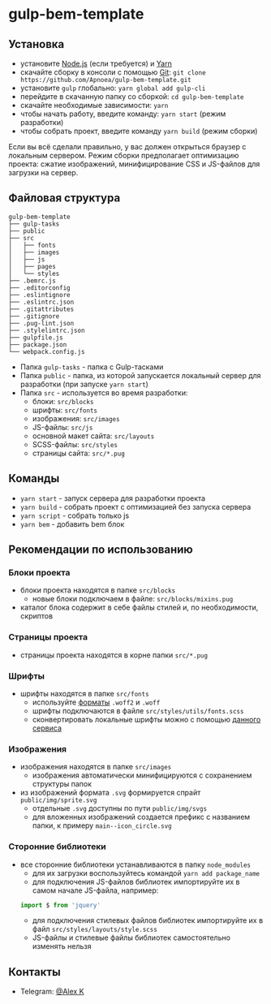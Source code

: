 # gulp-bem-template

## Установка
* установите [Node.js](https://nodejs.org/en/) (если требуется) и [Yarn](https://yarnpkg.com/en/docs/install)
* скачайте сборку в консоли с помощью [Git](https://git-scm.com/downloads): ```git clone https://github.com/Apnoea/gulp-bem-template.git```
* установите ```gulp``` глобально: ```yarn global add gulp-cli```
* перейдите в скачанную папку со сборкой: ```cd gulp-bem-template```
* скачайте необходимые зависимости: ```yarn```
* чтобы начать работу, введите команду: ```yarn start``` (режим разработки)
* чтобы собрать проект, введите команду ```yarn build``` (режим сборки)

Если вы всё сделали правильно, у вас должен открыться браузер с локальным сервером.
Режим сборки предполагает оптимизацию проекта: сжатие изображений, минифицирование CSS и JS-файлов для загрузки на сервер.

## Файловая структура

```
gulp-bem-template
├── gulp-tasks
├── public
├── src
│   ├── fonts
│   ├── images
│   ├── js
│   ├── pages
│   └── styles
├── .bemrc.js
├── .editorconfig
├── .eslintignore
├── .eslintrc.json
├── .gitattributes
├── .gitignore
├── .pug-lint.json
├── .stylelintrc.json
├── gulpfile.js
├── package.json
└── webpack.config.js
```

* Папка ```gulp-tasks``` - папка с Gulp-тасками
* Папка ```public``` - папка, из которой запускается локальный сервер для разработки (при запуске ```yarn start```)
* Папка ```src``` - используется во время разработки:
    * блоки: ```src/blocks```
    * шрифты: ```src/fonts```
    * изображения: ```src/images```
    * JS-файлы: ```src/js```
    * основной макет сайта: ```src/layouts```
    * SCSS-файлы: ```src/styles```
    * страницы сайта: ```src/*.pug```

## Команды
* ```yarn start``` - запуск сервера для разработки проекта
* ```yarn build``` - собрать проект с оптимизацией без запуска сервера
* ```yarn script``` - собрать только js
* ```yarn bem``` - добавить bem блок

## Рекомендации по использованию
### Блоки проекта
* блоки проекта находятся в папке ```src/blocks```
  * новые блоки подключаем в файле: ```src/blocks/mixins.pug```
* каталог блока содержит в себе файлы стилей и, по необходимости, скриптов

### Страницы проекта
* страницы проекта находятся в корне папки ```src/*.pug```

### Шрифты
* шрифты находятся в папке ```src/fonts```
    * используйте [форматы](https://caniuse.com/#search=woff) ```.woff2``` и ```.woff```
    * шрифты подключаются в файле ```src/styles/utils/fonts.scss```
    * сконвертировать локальные шрифты можно с помощью [данного сервиса](https://transfonter.org/)

### Изображения
* изображения находятся в папке ```src/images```
    * изображения автоматически минифицируются с сохранением структуры папок
* из изображений формата ```.svg``` формируется спрайт ```public/img/sprite.svg```
    * отдельные ```.svg``` доступны по пути ```public/img/svgs```
    * для вложенных изображений создается префикс с названием папки, к примеру ```main--icon_circle.svg```

### Сторонние библиотеки
* все сторонние библиотеки устанавливаются в папку ```node_modules```
    * для их загрузки воспользуйтеcь командой ```yarn add package_name```
    * для подключения JS-файлов библиотек импортируйте их в самом начале JS-файла, например:
    ```javascript
    import $ from 'jquery'
    ```
    * для подключения стилевых файлов библиотек импортируйте их в файл ```src/styles/layouts/style.scss```
    * JS-файлы и стилевые файлы библиотек самостоятельно изменять нельзя

## Контакты
* Telegram: [@Alex K](https://t.me/Apnoea)
